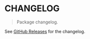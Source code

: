 # CHANGELOG

> Package changelog.

See [GitHub Releases](https://github.com/stdlib-js/stats-base-dists-bernoulli-entropy/releases) for the changelog.